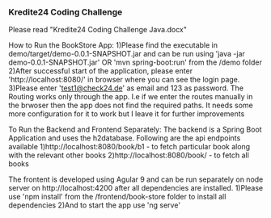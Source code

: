 ### Kredite24 Coding Challenge 

Please read "Kredite24 Coding Challenge Java.docx"

How to Run the BookStore App:
1)Please find the executable in demo/target/demo-0.0.1-SNAPSHOT.jar and can be run using 'java -jar demo-0.0.1-SNAPSHOT.jar' OR 'mvn spring-boot:run' from the /demo folder
2)After successful start of the application, please enter 'http://localhost:8080/' in browser where you can see the login page.
3)Please enter 'test1@check24.de' as email and 123 as password. The Routing works only through the app. I.e if we enter the routes manually in the brwoser then the app does not find the required paths. It needs some more configuration for it to work but I leave it for further improvements

To Run the Backend and Frontend Separately:
The backend is a Spring Boot Application and uses the h2database. Following are the api endpoints available
1)http://localhost:8080/book/b1  - to fetch particular book along with the relevant other books
2)http://localhost:8080/book/  - to fetch all books

The frontent is developed using Agular 9 and can be run separately on node server on http://localhost:4200 after all dependencies are installed.
1)Please use 'npm install' from the /frontend/book-store folder to install all dependencies
2)And to start the app use 'ng serve'